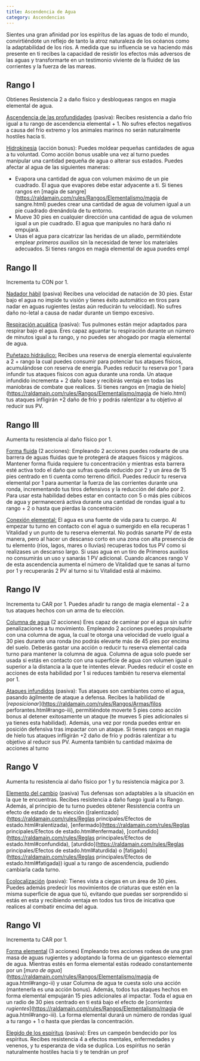 ```yaml
---
title: Ascendencia de Agua
category: Ascendencias
---
```


Sientes una gran afinidad por los espíritus de las aguas de todo el mundo, convirtiéndote un reflejo de tanto la atroz naturaleza de los océanos como la adaptabilidad de los ríos. A medida que su influencia se va haciendo más presente en ti recibes la capacidad de resistir los efectos más adversos de las aguas y transformarte en un testimonio viviente de la fluidez de las corrientes y la fuerza de las mareas.

## Rango I

Obtienes Resistencia 2 a daño físico y desbloqueas rangos en magia elemental de agua.

<u>Ascendencia de las profundidades</u> (pasiva): Recibes resistencia a daño frío igual a tu rango de ascendencia elemental + 1. No sufres efectos negativos a causa del frío extremo y los animales marinos no serán naturalmente hostiles hacia ti.

<u>Hidrokinesia</u> (acción bonus): Puedes moldear pequeñas cantidades de agua a tu voluntad. Como acción bonus usable una vez al turno puedes manipular una cantidad pequeña de agua o alterar sus estados. Puedes afectar al agua de las siguientes maneras:

- Evapora una cantidad de agua con volumen máximo de un pie cuadrado. El agua que evapores debe estar adyacente a ti. Si tienes rangos en [magia de sangre](https://raldamain.com/rules/Rangos/Elementalismo/magia de sangre.html) puedes crear una cantidad de agua de volumen igual a un pie cuadrado drenándola de tu entorno.
- Mueve 30 pies en cualquier dirección una cantidad de agua de volumen igual a un pie cuadrado. El agua que manipules no hará daño ni empujará.
- Usas el agua para cicatrizar las heridas de un aliado, permitiéndote emplear *primeros auxilios* sin la necesidad de tener los materiales adecuados. Si tienes rangos en magia elemental de agua puedes empl

##  Rango II

Incrementa tu CON por 1.

<u>Nadador hábil</u> (pasiva) Recibes una velocidad de natación de 30 pies. Estar bajo el agua no impide tu visión y tienes éxito automático en tiros para nadar en aguas rugientes (estas aún reducirán tu velocidad). No sufres daño no-letal a causa de nadar durante un tiempo excesivo.

<u>Respiración acuática</u> (pasiva): Tus pulmones están mejor adaptados para respirar bajo el agua. Eres capaz aguantar tu respiración durante un número de minutos igual a tu rango, y no puedes ser ahogado por magia elemental de agua.

<u>Puñetazo hidráulico:</u> Recibes una reserva de energía elemental equivalente a 2 + rango la cual puedes consumir para potenciar tus ataques físicos, acumulándose con reserva de energía. Puedes reducir tu reserva por 1 para infundir tus ataques físicos con agua durante una ronda. Un ataque infundido incrementa + 2 daño base y recibirás ventaja en todas las maniobras de combate que realices. Si tienes rangos en [magia de hielo](https://raldamain.com/rules/Rangos/Elementalismo/magia de hielo.html) tus ataques infligirán +2 daño de frío y podrás ralentizar a tu objetivo al reducir sus PV.

## Rango III 

Aumenta tu resistencia al daño físico por 1.

<u>Forma fluida</u> (2 acciones): Empleando 2 acciones puedes rodearte de una barrera de aguas fluidas que te protegerá de ataques físicos y mágicos. Mantener forma fluida requiere tu concentración y mientras esta barrera esté activa todo el daño que sufras queda reducido por 2 y un área de 15 pies centrado en ti cuenta como terreno difícil. Puedes reducir tu reserva elemental por 1 para aumentar la fuerza de las corrientes durante una ronda, incrementando tus tiros defensivos y la reducción del daño por 2. Para usar esta habilidad debes estar en contacto con 5 o más pies cúbicos de agua y permanecerá activa durante una cantidad de rondas igual a tu rango + 2 o hasta que pierdas la concentración

<u>Conexión elemental:</u> El agua es una fuente de vida para tu cuerpo. Al empezar tu turno en contacto con el agua o sumergido en ella recuperas 1 Vitalidad y un punto de tu reserva elemental. No podrás sanarte PV de esta manera, pero al hacer un descanso corto en una zona con alta presencia de tu elemento (ríos, lagos, mares o lluvias) recuperas todos tus PV como si realizases un descanso largo. Si usas agua en un tiro de Primeros auxilios no consumirás un uso y sanarás 1 PV adicional. Cuando alcances rango V de esta ascendencia aumenta el número de Vitalidad que te sanas al turno por 1 y recuperarás 2 PV al turno si tu Vitalidad está al máximo.

## Rango IV 

Incrementa tu CAR por 1. Puedes añadir tu rango de magia elemental - 2 a tus ataques hechos con un arma de tu elección.

<u>Columna de agua</u> (2 acciones) Eres capaz de caminar por el agua sin sufrir penalizaciones a tu movimiento. Empleando 2 acciones puedes propulsarte con una columna de agua, la cual te otorga una velocidad de vuelo igual a 30 pies durante una ronda (no podrás elevarte más de 45 pies por encima del suelo. Deberás gastar una acción o reducir tu reserva elemental cada turno para mantener la columna de agua. Columna de agua solo puede ser usada si estás en contacto con una superficie de agua con volumen igual o superior a la distancia a la que te intentes elevar. Puedes reducir el coste en acciones de esta habilidad por 1 si reduces también tu reserva elemental por 1.

<u>Ataques infundidos</u> (pasiva): Tus ataques son cambiantes como el agua, pasando ágilmente de ataque a defensa. Recibes la habilidad de [*reposicionar*](https://raldamain.com/rules/Rangos/Armas/filos perforantes.html#rango-iii), permitiéndote moverte 5 pies como acción bonus al detener exitosamente un ataque (te mueves 5 pies adicionales si ya tienes esta habilidad). Además, una vez por ronda puedes entrar en posición defensiva tras impactar con un ataque. Si tienes rangos en magia de hielo tus ataques infligirán +2 daño de frío y podrás ralentizar a tu objetivo al reducir sus PV. Aumenta también tu cantidad máxima de acciones al turno

## Rango V 

Aumenta tu resistencia al daño físico por 1 y tu resistencia mágica por 3.

<u>Elemento del cambio</u> (pasiva) Tus defensas son adaptables a la situación en la que te encuentras. Recibes resistencia a daño fuego igual a tu Rango. Además, al principio de tu turno puedes obtener Resistencia contra un efecto de estado de tu elección ([ralentizado](https://raldamain.com/rules/Reglas principales/Efectos de estado.html#ralentizada), [enfermado](https://raldamain.com/rules/Reglas principales/Efectos de estado.html#enfermada), [confundido](https://raldamain.com/rules/Reglas principales/Efectos de estado.html#confundida), [aturdido](https://raldamain.com/rules/Reglas principales/Efectos de estado.html#aturdida) o [fatigado](https://raldamain.com/rules/Reglas principales/Efectos de estado.html#fatigada)) igual a tu rango de ascendencia, pudiendo cambiarla cada turno. 

<u>Ecolocalización</u> (pasiva): Tienes vista a ciegas en un área de 30 pies. Puedes además predecir los movimientos de criaturas que estén en la misma superficie de agua que tú, evitando que puedas ser sorprendido si estás en esta y recibiendo ventaja en todos tus tiros de inicativa que realices al combatir encima del agua.

## Rango VI

Incrementa tu CAR por 1.

<u>Forma elemental</u> (3 acciones) Empleando tres acciones rodeas de una gran masa de aguas rugientes y adoptando la forma de un gigantesco elemental de agua. Mientras estés en forma elemental estás rodeado constantemente por un [*muro de agua*](https://raldamain.com/rules/Rangos/Elementalismo/magia de agua.html#rango-ii) y usar Columna de agua te cuesta solo una acción (mantenerla es una acción bonus). Además, todos tus ataques hechos en forma elemental empujarán 15 pies adicionales al impactar. Toda el agua en un radio de 30 pies centrado en ti está bajo el efecto de [*corrientes rugientes*](https://raldamain.com/rules/Rangos/Elementalismo/magia de agua.html#rango-iii). La forma elemental durará un número de rondas igual a tu rango + 1 o hasta que pierdas la concentración.  

<u>Elegido de los espíritus</u> (pasiva): Eres un campeón bendecido por los espíritus. Recibes resistencia 4 a efectos mentales, enfermedades y venenos, y tu esperanza de vida se duplica. Los espíritus no serán naturalmente hostiles hacia ti y te tendrán un prof